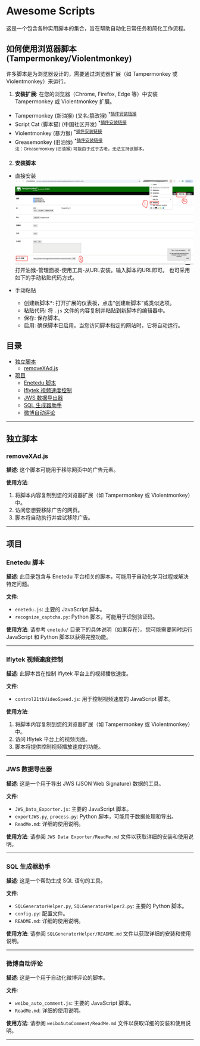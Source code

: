 # Awesome Scripts

这是一个包含各种实用脚本的集合，旨在帮助自动化日常任务和简化工作流程。

## 如何使用浏览器脚本 (Tampermonkey/Violentmonkey)

许多脚本是为浏览器设计的，需要通过浏览器扩展（如 Tampermonkey 或 Violentmonkey）来运行。

1. **安装扩展**: 在您的浏览器（Chrome, Firefox, Edge 等）中安装 Tampermonkey 或 Violentmonkey 扩展。
* Tampermonkey (新油猴) (又名:篡改猴) <sup>*<a href="https://www.tampermonkey.net/">插件安装链接</a></sup>  
* Script Cat (脚本猫) (中国社区开发) <sup>*<a href="https://docs.scriptcat.org/">插件安装链接</a></sup>
* Violentmonkey (暴力猴) <sup>*<a href="https://violentmonkey.github.io/get-it/">插件安装链接</a></sup> 
* Greasemonkey (旧油猴) <sup>*<a href="https://addons.mozilla.org/firefox/addon/greasemonkey/">插件安装链接</a></sup> </br> <sup>注：Greasemonkey (旧油猴) 可能由于过于古老，无法支持该脚本。</sup> 


2. **安装脚本**
* 直接安装
![Images](images/tampermonkey.png)
打开油猴-管理面板-使用工具-从URL安装。输入脚本的URL即可。
也可采用如下的手动粘贴代码方式。

* 手动粘贴
    * 创建新脚本*: 打开扩展的仪表板，点击“创建新脚本”或类似选项。
    *  粘贴代码: 将 `.js` 文件的内容复制并粘贴到新脚本的编辑器中。
    *  保存: 保存脚本。
    *  启用: 确保脚本已启用。当您访问脚本指定的网站时，它将自动运行。


## 目录

- [独立脚本](#独立脚本)
  - [removeXAd.js](#removexadjs)
- [项目](#项目)
  - [Enetedu 脚本](#enetedu-脚本)
  - [Iflytek 视频速度控制](#iflytek-视频速度控制)
  - [JWS 数据导出器](#jws-数据导出器)
  - [SQL 生成器助手](#sql-生成器助手)
  - [微博自动评论](#微博自动评论)

---

## 独立脚本

### removeXAd.js

**描述**: 这个脚本可能用于移除网页中的广告元素。

**使用方法**:
1. 将脚本内容复制到您的浏览器扩展（如 Tampermonkey 或 Violentmonkey）中。
2. 访问您想要移除广告的网页。
3. 脚本将自动执行并尝试移除广告。

---

## 项目

### Enetedu 脚本

**描述**: 此目录包含与 Enetedu 平台相关的脚本，可能用于自动化学习过程或解决特定问题。

**文件**:
- `enetedu.js`: 主要的 JavaScript 脚本。
- `recognize_captcha.py`: Python 脚本，可能用于识别验证码。

**使用方法**:
请参考 `enetedu/` 目录下的具体说明（如果存在）。您可能需要同时运行 JavaScript 和 Python 脚本以获得完整功能。

---

### Iflytek 视频速度控制

**描述**: 此脚本旨在控制 Iflytek 平台上的视频播放速度。

**文件**:
- `control21tbVideoSpeed.js`: 用于控制视频速度的 JavaScript 脚本。

**使用方法**:
1. 将脚本内容复制到您的浏览器扩展（如 Tampermonkey 或 Violentmonkey）中。
2. 访问 Iflytek 平台上的视频页面。
3. 脚本将提供控制视频播放速度的功能。

---

### JWS 数据导出器

**描述**: 这是一个用于导出 JWS (JSON Web Signature) 数据的工具。

**文件**:
- `JWS_Data_Exporter.js`: 主要的 JavaScript 脚本。
- `exportJWS.py`, `process.py`: Python 脚本，可能用于数据处理和导出。
- `ReadMe.md`: 详细的使用说明。

**使用方法**:
请参阅 `JWS Data Exporter/ReadMe.md` 文件以获取详细的安装和使用说明。

---

### SQL 生成器助手

**描述**: 这是一个帮助生成 SQL 语句的工具。

**文件**:
- `SQLGeneratorHelper.py`, `SQLGeneratorHelper2.py`: 主要的 Python 脚本。
- `config.py`: 配置文件。
- `README.md`: 详细的使用说明。

**使用方法**:
请参阅 `SQLGeneratorHelper/README.md` 文件以获取详细的安装和使用说明。

---

### 微博自动评论

**描述**: 这是一个用于自动化微博评论的脚本。

**文件**:
- `weibo_auto_comment.js`: 主要的 JavaScript 脚本。
- `ReadMe.md`: 详细的使用说明。

**使用方法**:
请参阅 `weiboAutoComment/ReadMe.md` 文件以获取详细的安装和使用说明。

---

